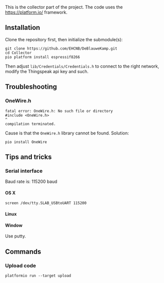 This is the collector part of the project. The code uses the https://platform.io/ framework.

## Installation

Clone the repository first, then initialize the submodule(s):

    git clone https://github.com/EHCNB/DeBlauweKamp.git
    cd Collector
    pio platform install espressif8266

Then adjust ```lib/Credentials/Credentials.h``` to connect to the right network,
modify the Thingspeak api key and such.

## Troubleshooting


### OneWire.h

    fatal error: OneWire.h: No such file or directory
    #include <OneWire.h>
    ^
    compilation terminated.


Cause is that the ```OneWire.h``` library cannot be found. Solution:

    pio install OneWire



## Tips and tricks


### Serial interface

Baud rate is: 115200 baud

#### OS X

    screen /dev/tty.SLAB_USBtoUART 115200


#### Linux


#### Window

Use putty.

## Commands

### Upload code

    platformio run --target upload
